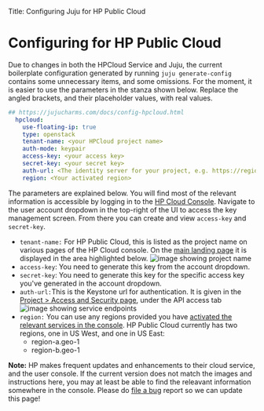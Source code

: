 Title: Configuring Juju for HP Public Cloud

# Configuring for HP Public Cloud

Due to changes in both the HPCloud Service and Juju, the current boilerplate
configuration generated by running `juju generate-config` contains some
unnecessary items, and some omissions. For the moment, it is easier to use the
parameters in the stanza shown below. Replace the angled brackets, and their
placeholder values, with real values.

```yaml
## https://jujucharms.com/docs/config-hpcloud.html
  hpcloud:
    use-floating-ip: true
    type: openstack
    tenant-name: <your HPCloud project name>
    auth-mode: keypair
    access-key: <your access key>
    secret-key: <your secret key>
    auth-url: <The identity server for your project, e.g. https://region-a.geo-1.identity.hpcloudsvc.com:35357/v2.0/>
    region: <Your activated region>
```

The parameters are explained below. You will find most of the relevant
information is accessible by logging in to the
[HP Cloud Console](https://horizon.hpcloud.com/landing/). Navigate to the user
account dropdown in the top-right of the UI to access the key management screen.
From there you can create and view `access-key` and `secret-key`.

- `tenant-name:` For HP Public Cloud, this is listed as the project name on
various pages of the HP Cloud console. On the
[main landing page](https://horizon.hpcloud.com/landing/) it is displayed in
the area highlighted below. ![image showing project name](media/config-hp001.png)
- `access-key`: You need to generate this key from the account dropdown.
- `secret-key`: You need to generate this key for the specific access key
 you've generated in the account dropdown.
- `auth-url:`This is the Keystone url for authentication. It is given in the
[Project > Access and Security page](https://horizon.hpcloud.com/project/access_and_security/),
under the API access tab ![image showing service endpoints](media/config-hp002.png)
- `region:` You can use any regions provided you have
[activated the relevant services in the console](https://horizon.hpcloud.com/landing/).
HP Public Cloud currently has two regions, one in US West, and one in US East:
    * region-a.geo-1
    * region-b.geo-1

**Note:** HP makes frequent updates and enhancements to their cloud service, and
the user console. If the current version does not match the images and
instructions here, you may at least be able to find the releavant information
somewhere in the console. Please do
[file a bug](https://bugs.launchpad.net/juju-core/+filebug) report so we can
update this page!
